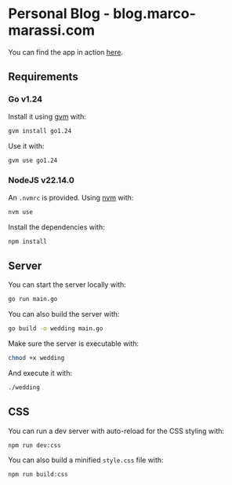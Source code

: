 # Personal Blog - blog.marco-marassi.com

You can find the app in action [here](https://blog.marco-marassi.com).

## Requirements

### Go v1.24

Install it using [gvm](https://github.com/moovweb/gvm) with:

```bash
gvm install go1.24
```

Use it with:

```bash
gvm use go1.24
```

### NodeJS v22.14.0

An `.nvmrc` is provided. Using [nvm](https://github.com/nvm-sh/nvm) with:

```bash
nvm use
```

Install the dependencies with:

```bash
npm install
```

## Server

You can start the server locally with:

```bash
go run main.go
```

You can also build the server with:

```bash
go build -o wedding main.go
```

Make sure the server is executable with:

```bash
chmod +x wedding
```

And execute it with:

```bash
./wedding
```

## CSS

You can run a dev server with auto-reload for the CSS styling with:

```bash
npm run dev:css
```

You can also build a minified `style.css` file with:

```bash
npm run build:css
```
